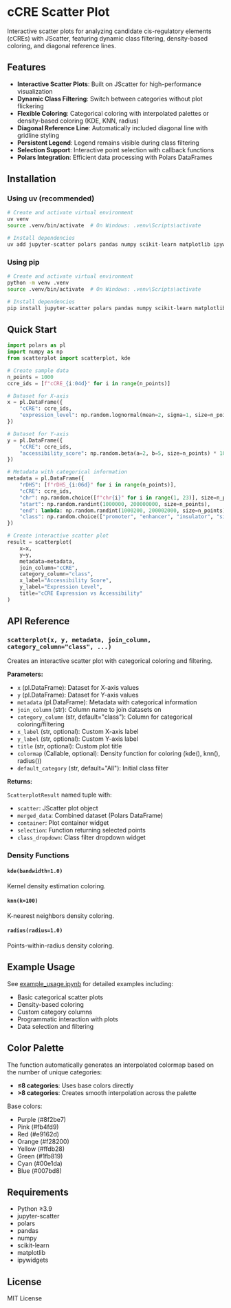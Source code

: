 # cCRE Scatter Plot

Interactive scatter plots for analyzing candidate cis-regulatory elements (cCREs) with JScatter, featuring dynamic class filtering, density-based coloring, and diagonal reference lines.

## Features

- **Interactive Scatter Plots**: Built on JScatter for high-performance visualization
- **Dynamic Class Filtering**: Switch between categories without plot flickering
- **Flexible Coloring**: Categorical coloring with interpolated palettes or density-based coloring (KDE, KNN, radius)
- **Diagonal Reference Line**: Automatically included diagonal line with gridline styling
- **Persistent Legend**: Legend remains visible during class filtering
- **Selection Support**: Interactive point selection with callback functions
- **Polars Integration**: Efficient data processing with Polars DataFrames

## Installation

### Using uv (recommended)

```bash
# Create and activate virtual environment
uv venv
source .venv/bin/activate  # On Windows: .venv\Scripts\activate

# Install dependencies
uv add jupyter-scatter polars pandas numpy scikit-learn matplotlib ipywidgets
```

### Using pip

```bash
# Create and activate virtual environment
python -m venv .venv
source .venv/bin/activate  # On Windows: .venv\Scripts\activate

# Install dependencies
pip install jupyter-scatter polars pandas numpy scikit-learn matplotlib ipywidgets
```

## Quick Start

```python
import polars as pl
import numpy as np
from scatterplot import scatterplot, kde

# Create sample data
n_points = 1000
ccre_ids = [f"cCRE_{i:04d}" for i in range(n_points)]

# Dataset for X-axis
x = pl.DataFrame({
    "cCRE": ccre_ids,
    "expression_level": np.random.lognormal(mean=2, sigma=1, size=n_points),
})

# Dataset for Y-axis
y = pl.DataFrame({
    "cCRE": ccre_ids,
    "accessibility_score": np.random.beta(a=2, b=5, size=n_points) * 100,
})

# Metadata with categorical information
metadata = pl.DataFrame({
    "rDHS": [f"rDHS_{i:06d}" for i in range(n_points)],
    "cCRE": ccre_ids,
    "chr": np.random.choice([f"chr{i}" for i in range(1, 23)], size=n_points),
    "start": np.random.randint(1000000, 200000000, size=n_points),
    "end": lambda: np.random.randint(1000200, 200002000, size=n_points),
    "class": np.random.choice(["promoter", "enhancer", "insulator", "silencer"], size=n_points),
})

# Create interactive scatter plot
result = scatterplot(
    x=x,
    y=y,
    metadata=metadata,
    join_column="cCRE",
    category_column="class",
    x_label="Accessibility Score",
    y_label="Expression Level",
    title="cCRE Expression vs Accessibility"
)
```

## API Reference

### `scatterplot(x, y, metadata, join_column, category_column="class", ...)`

Creates an interactive scatter plot with categorical coloring and filtering.

**Parameters:**

- `x` (pl.DataFrame): Dataset for X-axis values
- `y` (pl.DataFrame): Dataset for Y-axis values
- `metadata` (pl.DataFrame): Metadata with categorical information
- `join_column` (str): Column name to join datasets on
- `category_column` (str, default="class"): Column for categorical coloring/filtering
- `x_label` (str, optional): Custom X-axis label
- `y_label` (str, optional): Custom Y-axis label
- `title` (str, optional): Custom plot title
- `colormap` (Callable, optional): Density function for coloring (kde(), knn(), radius())
- `default_category` (str, default="All"): Initial class filter

**Returns:**

`ScatterplotResult` named tuple with:
- `scatter`: JScatter plot object
- `merged_data`: Combined dataset (Polars DataFrame)
- `container`: Plot container widget
- `selection`: Function returning selected points
- `class_dropdown`: Class filter dropdown widget

### Density Functions

#### `kde(bandwidth=1.0)`
Kernel density estimation coloring.

#### `knn(k=100)`
K-nearest neighbors density coloring.

#### `radius(radius=1.0)`
Points-within-radius density coloring.

## Example Usage

See [example_usage.ipynb](example_usage.ipynb) for detailed examples including:

- Basic categorical scatter plots
- Density-based coloring
- Custom category columns
- Programmatic interaction with plots
- Data selection and filtering

## Color Palette

The function automatically generates an interpolated colormap based on the number of unique categories:

- **≤8 categories**: Uses base colors directly
- **>8 categories**: Creates smooth interpolation across the palette

Base colors:
- Purple (#8f2be7)
- Pink (#fb4fd9)
- Red (#e9162d)
- Orange (#f28200)
- Yellow (#ffdb28)
- Green (#1fb819)
- Cyan (#00e1da)
- Blue (#007bd8)

## Requirements

- Python ≥3.9
- jupyter-scatter
- polars
- pandas
- numpy
- scikit-learn
- matplotlib
- ipywidgets

## License

MIT License